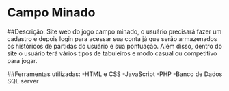 # Campo Minado
 
 ##Descrição:
 Site web do jogo campo minado, o usuário precisará fazer um cadastro e depois login para acessar sua conta já que serão armazenados os históricos de partidas do usuário e sua pontuação. Além disso, dentro do site o usuário terá vários tipos de tabuleiros e modo casual ou competitivo para jogar.
 
 ##Ferramentas utilizadas:
 -HTML e CSS
 -JavaScript
 -PHP
 -Banco de Dados SQL server

